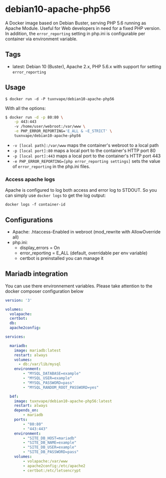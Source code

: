 debian10-apache-php56
===================================

A Docker image based on Debian Buster, serving PHP 5.6 running as Apache Module. Useful for Web developers in need for a fixed PHP version. In addition, the `error_reporting` setting in php.ini is configurable per container via environment variable.

Tags
-----

* latest: Debian 10 (Buster), Apache 2.x, PHP 5.6.x with support for setting `error_reporting`

Usage
------

```
$ docker run -d -P tuxnvape/debian10-apache-php56
```

With all the options:

```bash
$ docker run -d -p 80:80 \
    -p 443:443
    -v /home/user/webroot:/var/www \
    -e PHP_ERROR_REPORTING='E_ALL & ~E_STRICT' \
    tuxnvape/debian10-apache-php56
```

* `-v [local path]:/var/www` maps the container's webroot to a local path
* `-p [local port]:80` maps a local port to the container's HTTP port 80
* `-p [local port]:443` maps a local port to the container's HTTP port 443
* `-e PHP_ERROR_REPORTING=[php error_reporting settings]` sets the value of `error_reporting` in the php.ini files.

### Access apache logs

Apache is configured to log both access and error log to STDOUT. So you can simply use `docker logs` to get the log output:

`docker logs -f container-id`

Configurations
----------------

* Apache: .htaccess-Enabled in webroot (mod_rewrite with AllowOverride all)
* php.ini:
  * display_errors = On
  * error_reporting = E_ALL (default, overridable per env variable)
  * certbot is preinstalled you can manage it
  
Mariadb integration
----------------

You can use there environnement variables. Please take attention to the docker composer configuration below 

```yaml
version: '3'

volumes:
  volapache:
  certbot:
  db:
  apache2config:

services:

  mariadb:
    image: mariadb:latest
    restart: always
    volumes:
      - db:/var/lib/mysql
    environment:
        - "MYSQL_DATABASE=example"
        - "MYSQL_USER=example"
        - "MYSQL_PASSWORD=pass"
        - "MYSQL_RANDOM_ROOT_PASSWORD=yes"

  b4f:
    image: tuxnvape/debian10-apache-php56:latest
    restart: always
    depends_on:
        - mariadb
    ports:
        - "80:80"
        - "443:443"
    environment:
        - "SITE_DB_HOST=mariadb"
        - "SITE_DB_NAME=example"
        - "SITE_DB_USER=example"
        - "SITE_DB_PASSWORD=pass"
    volumes:
        - volapache:/var/www
        - apache2config:/etc/apache2
        - certbot:/etc/letsencrypt
```
